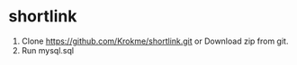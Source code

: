 # shortlink

1. Clone https://github.com/Krokme/shortlink.git or Download zip from git.
2. Run mysql.sql